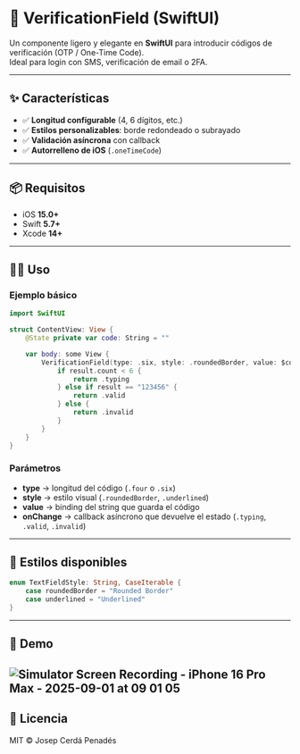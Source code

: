# 🔐 VerificationField (SwiftUI)

Un componente ligero y elegante en **SwiftUI** para introducir códigos de verificación (OTP / One-Time Code).  
Ideal para login con SMS, verificación de email o 2FA.

---

## ✨ Características

- ✅ **Longitud configurable** (4, 6 dígitos, etc.)
- ✅ **Estilos personalizables**: borde redondeado o subrayado
- ✅ **Validación asíncrona** con callback
- ✅ **Autorrelleno de iOS** (`.oneTimeCode`)

---

## 📦 Requisitos

- iOS **15.0+**  
- Swift **5.7+**  
- Xcode **14+**

---

## 🧑‍💻 Uso

### Ejemplo básico

```swift
import SwiftUI

struct ContentView: View {
    @State private var code: String = ""

    var body: some View {
        VerificationField(type: .six, style: .roundedBorder, value: $code) { result in
            if result.count < 6 {
                return .typing
            } else if result == "123456" {
                return .valid
            } else {
                return .invalid
            }
        }
    }
}
```

### Parámetros

- **type** → longitud del código (`.four` o `.six`)
- **style** → estilo visual (`.roundedBorder`, `.underlined`)
- **value** → binding del string que guarda el código
- **onChange** → callback asíncrono que devuelve el estado (`.typing`, `.valid`, `.invalid`)

---

## 🎨 Estilos disponibles

```swift
enum TextFieldStyle: String, CaseIterable {
    case roundedBorder = "Rounded Border"
    case underlined = "Underlined"
}
```

---

## 📸 Demo
![Simulator Screen Recording - iPhone 16 Pro Max - 2025-09-01 at 09 01 05](https://github.com/user-attachments/assets/e334a704-a796-49af-a17e-5c4884997285)
---

## 📄 Licencia

MIT © Josep Cerdá Penadés
